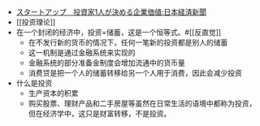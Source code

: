 - [スタートアップ　投資家1人が決める企業価値:日本経済新聞](https://www.diigo.com/outliner/diigo_items/904019/12128769/541598302?key=34d57b46e1)
- [[投资理论]]
- 在一个封闭的经济中，投资=储蓄，这是一个恒等式。#[[反直觉]]
    - 在不发行新的货币的情况下，任何一笔新的投资都是别人的储蓄
    - 这一机制是通过金融系统来实现的
    - 金融系统的部分准备金制度会增加流通中的货币量
    - 消费贷是把一个人的储蓄转移给另一个人用于消费，因此会减少投资
- 什么是投资
    - 生产资本的积累
    - 购买股票、理财产品和二手房屋等虽然在日常生活的语境中都称为投资，但在经济学中，这只是财富转移，不是投资。
